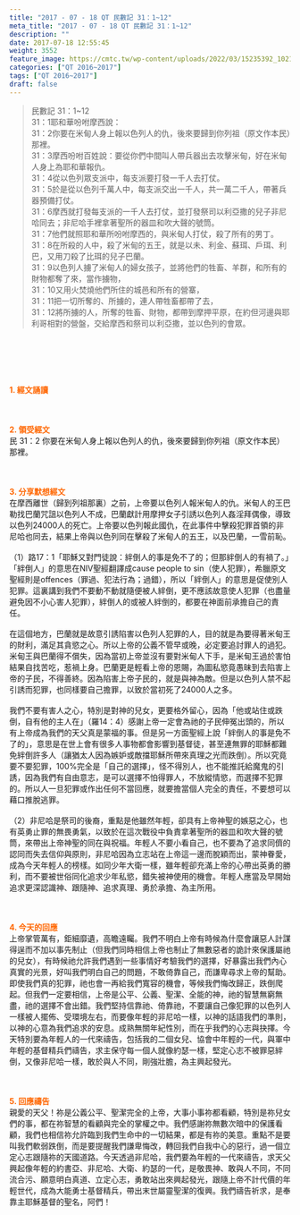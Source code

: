 ```yaml
---
title: "2017 - 07 - 18 QT 民數記 31：1~12"
meta_title: "2017 - 07 - 18 QT 民數記 31：1~12"
description: ""
date: 2017-07-18 12:55:45
weight: 3552
feature_image: https://cmtc.tw/wp-content/uploads/2022/03/15235392_10211799862337740_180693556567566654_o-1.webp
categories: ["QT 2016~2017"]
tags: ["QT 2016~2017"]
draft: false
---
```


<blockquote>民數記 31：1~12<br />
31：1耶和華吩咐摩西說：<br />
31：2你要在米甸人身上報以色列人的仇，後來要歸到你列祖（原文作本民）那裡。<br />
31：3摩西吩咐百姓說：要從你們中間叫人帶兵器出去攻擊米甸，好在米甸人身上為耶和華報仇。<br />
31：4從以色列眾支派中，每支派要打發一千人去打仗。<br />
31：5於是從以色列千萬人中，每支派交出一千人，共一萬二千人，帶著兵器預備打仗。<br />
31：6摩西就打發每支派的一千人去打仗，並打發祭司以利亞撒的兒子非尼哈同去；非尼哈手裡拿著聖所的器皿和吹大聲的號筒。<br />
31：7他們就照耶和華所吩咐摩西的，與米甸人打仗，殺了所有的男丁。<br />
31：8在所殺的人中，殺了米甸的五王，就是以未、利金、蘇珥、戶珥、利巴，又用刀殺了比珥的兒子巴蘭。<br />
31：9以色列人擄了米甸人的婦女孩子，並將他們的牲畜、羊群，和所有的財物都奪了來，當作擄物，<br />
31：10又用火焚燒他們所住的城邑和所有的營寨，<br />
31：11把一切所奪的、所擄的，連人帶牲畜都帶了去，<br />
31：12將所擄的人，所奪的牲畜、財物，都帶到摩押平原，在約但河邊與耶利哥相對的營盤，交給摩西和祭司以利亞撒，並以色列的會眾。</blockquote><br />
&nbsp;<br />
<br />
&nbsp;<br />
<br />
<span style="color: #ff6600;"><strong>1. </strong><strong>經文誦讀</strong></span><br />
<br />
<span style="color: #ff6600;"><strong> </strong></span><br />
<br />
<span style="color: #ff6600;"><strong>2. </strong><strong>領受經文<br />
</strong></span>民 31：2 你要在米甸人身上報以色列人的仇，後來要歸到你列祖（原文作本民）那裡。<br />
<br />
&nbsp;<br />
<br />
<span style="color: #ff6600;"><strong>3. 分享默想經文<br />
</strong></span>在摩西離世（歸到列祖那裏）之前，上帝要以色列人報米甸人的仇。米甸人的王巴勒找巴蘭咒詛以色列人不成，巴蘭獻計用摩押女子引誘以色列人姦淫拜偶像，導致以色列24000人的死亡。上帝要以色列報此國仇，在此事件中擊殺犯罪首領的非尼哈也同去，結果上帝與以色列同在擊殺了米甸人的五王，以及巴蘭，一雪前恥。<br />
<br />
（1）路17：1「耶穌又對門徒說：絆倒人的事是免不了的；但那絆倒人的有禍了。」「絆倒人」的意思在NIV聖經翻譯成cause people to sin（使人犯罪），希臘原文聖經則是offences（罪過、犯法行為；過錯），所以「絆倒人」的意思是促使別人犯罪。這裏講到我們不要動不動就隨便被人絆倒，更不應該故意使人犯罪（也盡量避免因不小心害人犯罪），絆倒人的或被人絆倒的，都要在神面前承擔自己的責任。<br />
<br />
在這個地方，巴蘭就是故意引誘陷害以色列人犯罪的人，目的就是為要得著米甸王的財利，滿足其貪慾之心。所以上帝的公義不管早或晚，必定要追討罪人的過犯。米甸王與巴蘭得不償失，因為當初上帝並沒有要對米甸人下手，是米甸王過於害怕結果自找苦吃，惹禍上身。巴蘭更是輕看上帝的恩賜，為圖私慾竟愚昧到去陷害上帝的子民，不得善終。因為陷害上帝子民的，就是與神為敵。但是以色列人禁不起引誘而犯罪，也同樣要自己擔罪，以致於當初死了24000人之多。<br />
<br />
我們不要有害人之心，特別是對神的兒女，更要格外留心，因為「他或站住或跌倒，自有他的主人在」（羅14：4）感謝上帝一定會為祂的子民伸冤出頭的，所以有上帝成為我們的天父真是蒙福的事。但是另一方面聖經上說「絆倒人的事是免不了的」，意思是在世上會有很多人事物都會影響到基督徒，甚至連無罪的耶穌都難免絆倒許多人（讓猶太人因為嫉妒或敵擋耶穌所帶來真理之光而跌倒）。所以究竟要不要犯罪，100%完全是「自己的選擇」，怪不得別人，也不能推託給魔鬼的引誘，因為我們有自由意志，是可以選擇不怕得罪人，不放縱情慾，而選擇不犯罪的。所以人一旦犯罪或作出任何不當回應，就要擔當個人完全的責任，不要想可以藉口推脫逃罪。<br />
<br />
（2）非尼哈是祭司的後裔，重點是他雖然年輕，卻具有上帝神聖的嫉惡之心，也有英勇止罪的無畏勇氣，以致於在這次戰役中負責拿著聖所的器皿和吹大聲的號筒，來帶出上帝神聖的同在與祝福。年輕人不要小看自己，也不要為了追求同儕的認同而失去信仰與原則，非尼哈因為立志站在上帝這一邊而脫穎而出，蒙神眷愛，成為今天年輕人的榜樣。如同少年大衛一樣，雖年輕卻充滿上帝的心帶出英勇的勝利，而不要被世俗同化追求少年私慾，錯失被神使用的機會。年輕人應當及早開始追求更深認識神、跟隨神、追求真理、勇於承擔、為主所用。<br />
<br />
&nbsp;<br />
<br />
<span style="color: #ff6600;"><strong>4. 今天的回應<br />
</strong></span>上帝掌管萬有，鉅細靡遺，高瞻遠矚。我們不明白上帝有時候為什麼會讓惡人計謀得逞而不加以事先制止（但我們同時相信上帝也制止了無數惡者的詭計來保護屬祂的兒女），有時候祂允許我們遇到一些事情好考驗我們的選擇，好暴露出我們內心真實的光景，好叫我們明白自己的問題，不敢倚靠自己，而謙卑尋求上帝的幫助。即使我們真的犯罪，祂也會一再給我們寬容的機會，等候我們悔改歸正，跌倒爬起。但我們一定要相信，上帝是公平、公義、聖潔、全能的神，祂的智慧無窮無盡，祂的選擇不會出錯。我們堅持信靠祂、倚靠祂，不要讓自己像犯罪的以色列人一樣被人擺佈、受環境左右，而要像年輕的非尼哈一樣，以神的話語我們的準則，以神的心意為我們追求的安息。成熟無關年紀性別，而在乎我們的心志與抉擇。今天特別要為年輕人的一代來禱告，包括我的二個女兒、協會中年輕的一代，與軍中年輕的基督精兵們禱告，求主保守每一個人就像約瑟一樣，堅定心志不被罪惡絆倒，又像非尼哈一樣，敢於與人不同，剛強壯膽，為主興起發光。<br />
<br />
&nbsp;<br />
<br />
<span style="color: #ff6600;"><strong>5. 回應禱告<br />
</strong></span>親愛的天父！祢是公義公平、聖潔完全的上帝，大事小事祢都看顧，特別是祢兒女們的事，都在祢智慧的看顧與完全的掌權之中。我們感謝祢無數次暗中的保護看顧，我們也相信祢允許臨到我們生命中的一切結果，都是有祢的美意。重點不是要叫我們軟弱跌倒，而是要提醒我們謙卑悔改，轉回我們自我中心的惡行，過一個立定心志跟隨祢的天國道路。今天透過非尼哈，我們要為年輕的一代來禱告，求天父興起像年輕的約書亞、非尼哈、大衛、約瑟的一代，是敬畏神、敢與人不同，不同流合污、願意明白真道、立定心志，勇敢站出來興起發光，跟隨上帝不計代價的年輕世代，成為大能勇士基督精兵，帶出末世屬靈聖潔的復興。我們禱告祈求，是奉靠主耶穌基督的聖名，阿們！
        